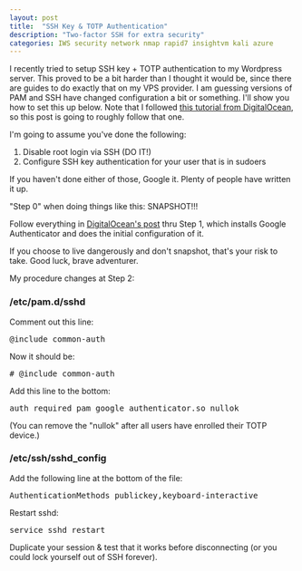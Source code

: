 ```yaml
---
layout: post
title:  "SSH Key & TOTP Authentication"
description: "Two-factor SSH for extra security"
categories: IWS security network nmap rapid7 insightvm kali azure
---
```


I recently tried to setup SSH key + TOTP authentication to my Wordpress server. This proved to be a bit harder than I thought it would be, since there are guides to do exactly that on my VPS provider. I am guessing versions of PAM and SSH have changed configuration a bit or something. I'll show you how to set this up below. Note that I followed <a href="https://www.digitalocean.com/community/tutorials/how-to-set-up-multi-factor-authentication-for-ssh-on-ubuntu-16-04">this tutorial from DigitalOcean</a>, so this post is going to roughly follow that one.

I'm going to assume you've done the following:
<ol>
 	<li>Disable root login via SSH (DO IT!)</li>
 	<li>Configure SSH key authentication for your user that is in sudoers</li>
</ol>
If you haven't done either of those, Google it. Plenty of people have written it up.

"Step 0" when doing things like this: SNAPSHOT!!!

Follow everything in <a href="https://www.digitalocean.com/community/tutorials/how-to-set-up-multi-factor-authentication-for-ssh-on-ubuntu-16-04">DigitalOcean's post</a> thru Step 1, which installs Google Authenticator and does the initial configuration of it.

If you choose to live dangerously and don't snapshot, that's your risk to take. Good luck, brave adventurer.

My procedure changes at Step 2:
<h3>/etc/pam.d/sshd</h3>
Comment out this line:
<pre>@include common-auth</pre>
Now it should be:
<pre># @include common-auth</pre>
Add this line to the bottom:
<pre>auth required pam_google_authenticator.so nullok</pre>
(You can remove the "nullok" after all users have enrolled their TOTP device.)
<h3>/etc/ssh/sshd_config</h3>
Add the following line at the bottom of the file:
<pre>AuthenticationMethods publickey,keyboard-interactive</pre>
Restart sshd:
<pre>service sshd restart</pre>
Duplicate your session &amp; test that it works before disconnecting (or you could lock yourself out of SSH forever).